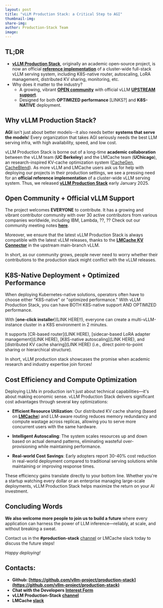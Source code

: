 ```yaml
---
layout: post
title: "vLLM Production Stack: a Critical Step to AGI"
thumbnail-img: 
share-img: 
author: Production-Stack Team
image: 
---
```

<be>





## TL;DR

- [**vLLM Production Stack**](https://github.com/vllm-project/production-stack), originally an academic open-source project, is now an official [**reference implementation**](https://docs.vllm.ai/en/stable/deployment/k8s.html) of a cluster-wide full-stack vLLM serving system, including K8S-native router, autoscaling, LoRA management, distributed KV sharing, monitoring, etc.
- Why does it matter to the industry? 
  - A growing, vibrant [**OPEN community**](https://github.com/vllm-project/production-stack/blob/main/community/community-event.md) with official vLLM [**UPSTREAM support**](https://github.com/vllm-project/vllm/pull/12953).
  - Designed for both **OPTIMIZED performance** [LINKS?] and **K8S-NATIVE** deployment.


## Why vLLM Production Stack?

**AGI** isn't just about better models--it also needs better **systems that serve the models**! Every organization that takes AGI seriously needs the best LLM serving infra, with high availability, speed, and low cost.

vLLM Production Stack is borne out of a long-time **academic collaboration** between the vLLM team (**UC Berkeley**) and the LMCache team (**UChicago**), an research-inspired KV-cache optimization system ([CacheGen](https://dl.acm.org/doi/10.1145/3651890.3672274), [CacheBlend](https://arxiv.org/abs/2405.16444)). 
As more vLLM and LMCache users ask us for help with deploying our projects in their production settings, we see a pressing need for an **official reference implementation** of a cluster-wide vLLM serving system. Thus, we released [**vLLM Production Stack**](https://github.com/vllm-project/production-stack) early January 2025. 



## Open Community + Official vLLM Support

The project welcomes **EVERYONE** to contribute. It has a growing and vibrant contributor community with over 30 active contributors from various companies worldwide, including IBM, Lambda, ??, ??
Check out our community meeting notes [**here**](https://github.com/vllm-project/production-stack/blob/main/community/community-event.md).

Moreover, we ensure that the latest vLLM Production Stack is always compatible with the latest vLLM releases, thanks to the [**LMCache KV Connector**](https://github.com/vllm-project/vllm/pull/12953) in the upstream main-branch vLLM.

In short, as our community grows, people never need to worry whether their contributions to the production stack might conflict with the vLLM releases.



## K8S-Native Deployment + Optimized Performance

When deploying Kubernetes-native solutions, operators often have to choose either "K8S-native" or "optimized performance." With vLLM Production Stack, you can have BOTH K8S-native support AND OPTIMIZED performance. 

With [**one-click installer**](LINK HERE!!), everyone can create a multi-vLLM-instance cluster in a K8S environment in 2 minutes. 

It supports [CR-based router](LINK HERE), [sidecar-based LoRA adapter management](LINK HERE), [K8S-native autoscaling](LINK HERE), and [distributed KV cache sharing](LINK HERE) (i.e., direct point-to-point sharing or hierarchical structure). 

In short, vLLM production stack showcases the promise when academic research and industry expertise join forces! 

## Cost Efficiency and Compute Optimization

Deploying LLMs in production isn't just about technical capabilities—it's about making economic sense. vLLM Production Stack delivers significant cost advantages through several key optimizations:

- **Efficient Resource Utilization**: Our distributed KV cache sharing (based on [**LMCache**](https://github.com/LMCache/LMCache)) and LLM-aware routing reduces memory redundancy and compute wastage across replicas, allowing you to serve more concurrent users with the same hardware.

- **Intelligent Autoscaling**: The system scales resources up and down based on actual demand patterns, eliminating wasteful over-provisioning while maintaining performance.

- **Real-world Cost Savings**: Early adopters report 30-40% cost reduction in real-world deployment compared to traditional serving solutions while maintaining or improving response times.

These efficiency gains translate directly to your bottom line. Whether you're a startup watching every dollar or an enterprise managing large-scale deployments, vLLM Production Stack helps maximize the return on your AI investment.

## Concluding Words

**We also welcome more people to join us to build a future** where every application can harness the power of LLM inference—reliably, at scale, and without breaking a sweat. 

Contact us in the **#production-stack** [channel](https://vllm-dev.slack.com/archives/C089SMEAKRA) or LMCache slack today to discuss the future steps!

*Happy deploying!*

## Contacts:

- **Github: [https://github.com/vllm-project/production-stack](https://github.com/vllm-project/production-stack)**
- **Chat with the Developers** **[Interest Form](https://forms.gle/mQfQDUXbKfp2St1z7)**
- **vLLM Production-Stack [channel](https://vllm-dev.slack.com/archives/C089SMEAKRA)**
- **LMCache [slack](https://join.slack.com/t/lmcacheworkspace/shared_invite/zt-2viziwhue-5Amprc9k5hcIdXT7XevTaQ)**
